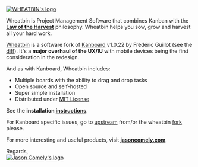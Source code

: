 [![WHEATBIN's logo][logo-wb]][Wheatbin]


Wheatbin is Project Management Software that combines Kanban with the **[Law of the Harvest]** philosophy. Wheatbin helps you sow, grow and harvest all your hard work.

[Wheatbin] is a software fork of [Kanboard] v1.0.22 by Frédéric Guillot (see the [diff]). It's a <strong>major overhaul of the UX/IU</strong> with mobile devices being the first consideration in the redesign. 

And as with Kanboard, Wheatbin includes:

- Multiple boards with the ability to drag and drop tasks
- Open source and self-hosted
- Super simple installation
- Distributed under [MIT License](LICENSE)

See the **installation [instructions]**.

For Kanboard specific issues, go to [upstream] from/or the wheatbin [fork] please.

For more interesting and useful products, visit **[jasoncomely.com][jasoncomely]**.

Regards,  
[![Jason Comely's logo][logo-jc]][jasoncomely]




[Wheatbin]: http://www.wheatbin.com
[Kanboard]: http://kanboard.net
[jasoncomely]: http://jasoncomely.com
[diff]: //github.com/fguillot/kanboard/compare/v1.0.22...wheatbin:master

[logo-wb]: wheatbin-logo.png
[logo-jc]: JASONCOMELYconcepts-logo.png

[Law of the Harvest]: doc/seed-of-entrepreneurship.markdown

[instructions]: WHEATBIN-INSTALL.md
[upstream]: //github.com/fguillot/kanboard
[fork]: //github.com/wheatbin/kanboard
